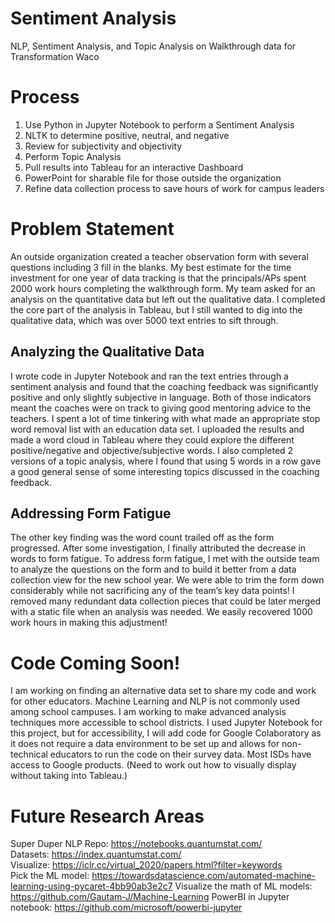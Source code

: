 # Sentiment Analysis 
NLP, Sentiment Analysis, and Topic Analysis on Walkthrough data for Transformation Waco

# Process
1. Use Python in Jupyter Notebook to perform a Sentiment Analysis   
2. NLTK to determine positive, neutral, and negative    
3. Review for subjectivity and objectivity  
4. Perform Topic Analysis   
5. Pull results into Tableau for an interactive Dashboard    
6. PowerPoint for sharable file for those outside the organization     
7. Refine data collection process to save hours of work for campus leaders   

# Problem Statement
An outside organization created a teacher observation form with several questions including 3 fill in the blanks.  My best estimate for the time investment for one year of data tracking is that the principals/APs spent 2000 work hours completing the walkthrough form.  My team asked for an analysis on the quantitative data but left out the qualitative data.  I completed the core part of the analysis in Tableau, but I still wanted to dig into the qualitative data, which was over 5000 text entries to sift through.   
## Analyzing the Qualitative Data 
I wrote code in Jupyter Notebook and ran the text entries through a sentiment analysis and found that the coaching feedback was significantly positive and only slightly subjective in language.  Both of those indicators meant the coaches were on track to giving good mentoring advice to the teachers.  I spent a lot of time tinkering with what made an appropriate stop word removal list with an education data set.  I uploaded the results and made a word cloud in Tableau where they could explore the different positive/negative and objective/subjective words.  I also completed 2 versions of a topic analysis, where I found that using 5 words in a row gave a good general sense of some interesting topics discussed in the coaching feedback.      
## Addressing Form Fatigue
The other key finding was the word count trailed off as the form progressed.  After some investigation, I finally attributed the decrease in words to form fatigue.  To address form fatigue, I met with the outside team to analyze the questions on the form and to build it better from a data collection view for the new school year.  We were able to trim the form down considerably while not sacrificing any of the team’s key data points!  I removed many redundant data collection pieces that could be later merged with a static file when an analysis was needed.  We easily recovered 1000 work hours in making this adjustment!    

# Code Coming Soon! 
I am working on finding an alternative data set to share my code and work for other educators.  Machine Learning and NLP is not commonly used among school campuses.  I am working to make advanced analysis techniques more accessible to school districts.  I used Jupyter Notebook for this project, but for accessibility, I will add code for Google Colaboratory as it does not require a data environment to be set up and allows for non-technical educators to run the code on their survey data.  Most ISDs have access to Google products. (Need to work out how to visually display without taking into Tableau.)   

# Future Research Areas 
Super Duper NLP Repo: https://notebooks.quantumstat.com/             
Datasets: https://index.quantumstat.com/         
Visualize: https://iclr.cc/virtual_2020/papers.html?filter=keywords         
Pick the ML model: https://towardsdatascience.com/automated-machine-learning-using-pycaret-4bb90ab3e2c7 
Visualize the math of ML models: https://github.com/Gautam-J/Machine-Learning
PowerBI in Jupyter notebook: https://github.com/microsoft/powerbi-jupyter

